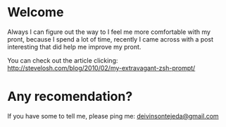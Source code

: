 Welcome
=============

Always I can figure out the way to I feel me more comfortable with my pront, because I spend a lot of time, recently I came across with a post interesting that did help me improve my pront.

You can check out the article clicking: http://stevelosh.com/blog/2010/02/my-extravagant-zsh-prompt/

Any recomendation?
==============

If you have some to tell me, please ping me: deivinsontejeda@gmail.com
